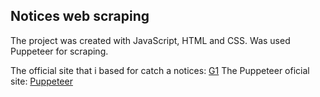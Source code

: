 ## Notices web scraping

The project was created with JavaScript, HTML and CSS. Was used Puppeteer for scraping.

The official site that i based for catch a notices: [G1](https://g1.globo.com/)
The Puppeteer oficial site: [Puppeteer](https://pptr.dev/)
